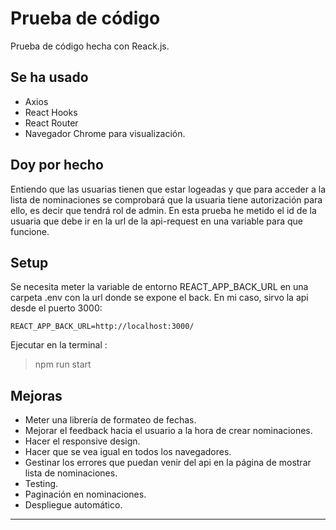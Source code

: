 # Prueba de código

Prueba de código hecha con Reack.js.

## Se ha usado 

- Axios
- React Hooks
- React Router
- Navegador Chrome para visualización.


## Doy por hecho

Entiendo que las usuarias tienen que estar logeadas y que para acceder a la lista de nominaciones se comprobará que la usuaria tiene autorización para ello, es decir que tendrá rol de admin. 
En esta prueba he metido el id de la usuaria que debe ir en la url de la api-request en una variable para que funcione. 


## Setup

Se necesita meter la variable de entorno REACT_APP_BACK_URL en una carpeta .env con la url donde se expone el back. 
En mi caso, sirvo la api desde el puerto 3000: 

    REACT_APP_BACK_URL=http://localhost:3000/

Ejecutar en la terminal :
> npm run start


## Mejoras
- Meter una librería de formateo de fechas. 
- Mejorar el feedback hacia el usuario a la hora de crear nominaciones.
- Hacer el responsive design.
- Hacer que se vea igual en todos los navegadores. 
- Gestinar los errores que puedan venir del api en la página de mostrar lista de nominaciones.
- Testing.
- Paginación en nominaciones.
- Despliegue automático.


---